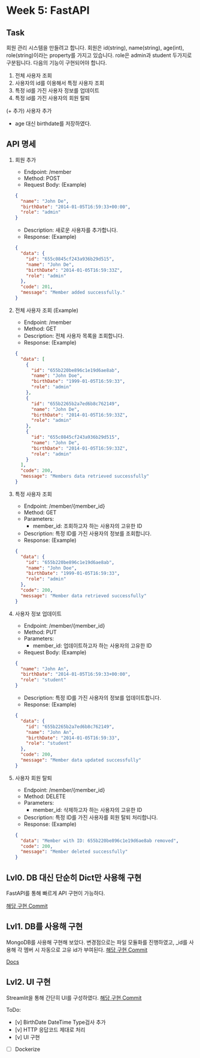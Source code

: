 # Week 5: FastAPI

## Task

회원 관리 시스템을 만들려고 합니다.
회원은 id(string), name(string), age(int), role(string)이라는 property를 가지고 있습니다.
role은 admin과 student 두가지로 구분됩니다.
다음의 기능이 구현되어야 합니다.

1. 전체 사용자 조회
2. 사용자의 id를 이용해서 특정 사용자 조회
3. 특정 id를 가진 사용자 정보를 업데이트
4. 특정 id를 가진 사용자의 회원 탈퇴

(+ 추가) 사용자 추가

- age 대신 birthdate를 저장하였다.

## API 명세

1. 회원 추가

   - Endpoint: /member
   - Method: POST
   - Request Body: (Example)

   ```json
   {
     "name": "John De",
     "birthDate": "2014-01-05T16:59:33+00:00",
     "role": "admin"
   }
   ```

   - Description: 새로운 사용자를 추가합니다.
   - Response: (Example)

   ```json
   {
     "data": {
       "id": "655c0845cf243a936b29d515",
       "name": "John De",
       "birthDate": "2014-01-05T16:59:33Z",
       "role": "admin"
     },
     "code": 201,
     "message": "Member added successfully."
   }
   ```

2. 전체 사용자 조회 (Example)

   - Endpoint: /member
   - Method: GET
   - Description: 전체 사용자 목록을 조회합니다.
   - Response: (Example)

   ```json
   {
     "data": [
       {
         "id": "655b220be896c1e19d6ae8ab",
         "name": "John Doe",
         "birthDate": "1999-01-05T16:59:33",
         "role": "admin"
       },
       {
         "id": "655b2265b2a7ed6b8c762149",
         "name": "John De",
         "birthDate": "2014-01-05T16:59:33Z",
         "role": "admin"
       },
       {
         "id": "655c0845cf243a936b29d515",
         "name": "John De",
         "birthDate": "2014-01-05T16:59:33Z",
         "role": "admin"
       }
     ],
     "code": 200,
     "message": "Members data retrieved successfully"
   }
   ```

3. 특정 사용자 조회

   - Endpoint: /member/{member_id}
   - Method: GET
   - Parameters:
     - member_id: 조회하고자 하는 사용자의 고유한 ID
   - Description: 특정 ID를 가진 사용자의 정보를 조회합니다.
   - Response: (Example)

   ```json
   {
     "data": {
       "id": "655b220be896c1e19d6ae8ab",
       "name": "John Doe",
       "birthDate": "1999-01-05T16:59:33",
       "role": "admin"
     },
     "code": 200,
     "message": "Member data retrieved successfully"
   }
   ```

4. 사용자 정보 업데이트

   - Endpoint: /member/{member_id}
   - Method: PUT
   - Parameters:
     - member_id: 업데이트하고자 하는 사용자의 고유한 ID
   - Request Body: (Example)

   ```json
   {
     "name": "John An",
     "birthDate": "2014-01-05T16:59:33+00:00",
     "role": "student"
   }
   ```

   - Description: 특정 ID를 가진 사용자의 정보를 업데이트합니다.
   - Response: (Example)

   ```json
   {
     "data": {
       "id": "655b2265b2a7ed6b8c762149",
       "name": "John An",
       "birthDate": "2014-01-05T16:59:33",
       "role": "student"
     },
     "code": 200,
     "message": "Member data updated successfully"
   }
   ```

5. 사용자 회원 탈퇴
   - Endpoint: /member/{member_id}
   - Method: DELETE
   - Parameters:
     - member_id: 삭제하고자 하는 사용자의 고유한 ID
   - Description: 특정 ID를 가진 사용자를 회원 탈퇴 처리합니다.
   - Response: (Example)
   ```json
   {
     "data": "Member with ID: 655b220be896c1e19d6ae8ab removed",
     "code": 200,
     "message": "Member deleted successfully"
   }
   ```

## Lvl0. DB 대신 단순히 Dict만 사용해 구현

FastAPI를 통해 빠르게 API 구현이 가능하다.

[해당 구현 Commit](https://github.com/kunheekimkr/MO4E-DevKor/commit/d689ddabe1c39171aa7dfbc11c50ab471bbc19f9)

## Lvl1. DB를 사용해 구현

MongoDB를 사용해 구현해 보았다. 변경점으로는 파일 모듈화를 진행하였고, \_id를 사용해 각 멤버 시 자동으로 고유 id가 부여된다.
[해당 구현 Commit](https://github.com/kunheekimkr/MO4E-DevKor/commit/5a58e1c454e9b2d0662c4cca1fa628375b48c3cb)

[Docs](./images/swagger.png)

## Lvl2. UI 구현

Streamlit을 통해 간단히 UI를 구성하였다.
[해당 구현 Commit](https://github.com/kunheekimkr/MO4E-DevKor/commit/1027ffb0228bf79838e78fb58b723d8e89fe9940)

ToDo:

- [v] BirthDate DateTime Type검사 추가
- [v] HTTP 응답코드 제대로 처리
- [v] UI 구현
- [ ] Dockerize
